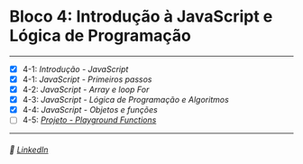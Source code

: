 # Bloco 4: Introdução à JavaScript e Lógica de Programação

---

- [x] 4-1: _Introdução - JavaScript_
- [X] 4-1: _JavaScript - Primeiros passos_
- [X] 4-2: _JavaScript - Array e loop For_
- [X] 4-3: _JavaScript - Lógica de Programação e Algoritmos_
- [X] 4-4: _JavaScript - Objetos e funções_
- [ ] 4-5: _[Projeto - Playground Functions]()_

---

###### :briefcase: [LinkedIn](https://linkedin.com/in/caealmeida)
